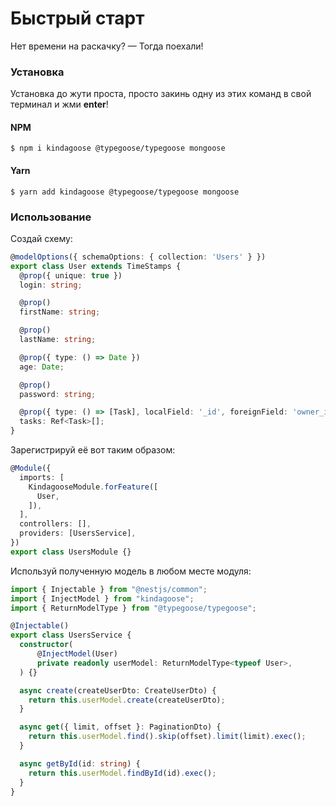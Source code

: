 # Быстрый старт

Нет времени на раскачку? — Тогда поехали!

### Установка

Установка до жути проста, просто закинь одну из этих команд в свой терминал и жми **enter**!

#### NPM

```shell
$ npm i kindagoose @typegoose/typegoose mongoose
```

#### Yarn

```shell
$ yarn add kindagoose @typegoose/typegoose mongoose
```

### Использование

Создай схему:
```typescript
@modelOptions({ schemaOptions: { collection: 'Users' } })
export class User extends TimeStamps {
  @prop({ unique: true })
  login: string;

  @prop()
  firstName: string;

  @prop()
  lastName: string;

  @prop({ type: () => Date })
  age: Date;

  @prop()
  password: string;

  @prop({ type: () => [Task], localField: '_id', foreignField: 'owner_id' })
  tasks: Ref<Task>[];
}
```

Зарегистрируй её вот таким образом:
```typescript
@Module({
  imports: [
    KindagooseModule.forFeature([
      User,
    ]),
  ],
  controllers: [],
  providers: [UsersService],
})
export class UsersModule {}
```

Используй полученную модель в любом месте модуля:

```typescript
import { Injectable } from "@nestjs/common";
import { InjectModel } from "kindagoose";
import { ReturnModelType } from "@typegoose/typegoose";

@Injectable()
export class UsersService {
  constructor(
      @InjectModel(User)
      private readonly userModel: ReturnModelType<typeof User>,
  ) {}

  async create(createUserDto: CreateUserDto) {
    return this.userModel.create(createUserDto);
  }

  async get({ limit, offset }: PaginationDto) {
    return this.userModel.find().skip(offset).limit(limit).exec();
  }

  async getById(id: string) {
    return this.userModel.findById(id).exec();
  }
}
```
